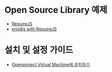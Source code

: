 # Open Source Library 예제
- [RequireJS](https://hanjoongcho.github.io/awesome-bokjeong/RequireJS/index)
- [proj4js with RequireJS](https://hanjoongcho.github.io/awesome-bokjeong/proj4js/index)

# 설치 및 설정 가이드
- [Openproject Virtual Machine에 설치하기](openproject_vm.md)
